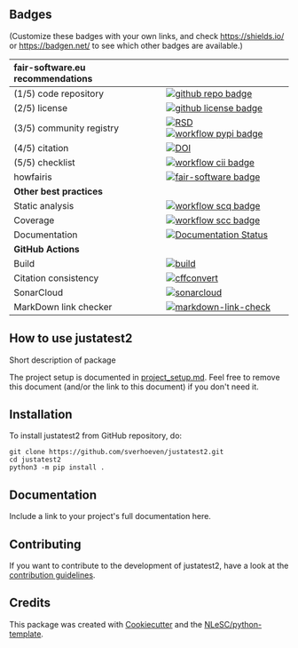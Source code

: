 ## Badges

(Customize these badges with your own links, and check https://shields.io/ or https://badgen.net/ to see which other badges are available.)

| fair-software.eu recommendations | |
| :-- | :--  |
| (1/5) code repository              | [![github repo badge](https://img.shields.io/badge/github-repo-000.svg?logo=github&labelColor=gray&color=blue)](https://github.com/sverhoeven/justatest2) |
| (2/5) license                      | [![github license badge](https://img.shields.io/github/license/sverhoeven/justatest2)](https://github.com/sverhoeven/justatest2) |
| (3/5) community registry           | [![RSD](https://img.shields.io/badge/rsd-justatest2-00a3e3.svg)](https://www.research-software.nl/software/justatest2) [![workflow pypi badge](https://img.shields.io/pypi/v/justatest2.svg?colorB=blue)](https://pypi.python.org/project/justatest2/) |
| (4/5) citation                     | [![DOI](https://zenodo.org/badge/DOI/<replace-with-created-DOI>.svg)](https://doi.org/<replace-with-created-DOI>) |
| (5/5) checklist                    | [![workflow cii badge](https://bestpractices.coreinfrastructure.org/projects/<replace-with-created-project-identifier>/badge)](https://bestpractices.coreinfrastructure.org/projects/<replace-with-created-project-identifier>) |
| howfairis                          | [![fair-software badge](https://img.shields.io/badge/fair--software.eu-%E2%97%8F%20%20%E2%97%8F%20%20%E2%97%8F%20%20%E2%97%8F%20%20%E2%97%8B-yellow)](https://fair-software.eu) |
| **Other best practices**           | &nbsp; |
| Static analysis                    | [![workflow scq badge](https://sonarcloud.io/api/project_badges/measure?project=sverhoeven_justatest2&metric=alert_status)](https://sonarcloud.io/dashboard?id=sverhoeven_justatest2) |
| Coverage                           | [![workflow scc badge](https://sonarcloud.io/api/project_badges/measure?project=sverhoeven_justatest2&metric=coverage)](https://sonarcloud.io/dashboard?id=sverhoeven_justatest2) |
| Documentation                      | [![Documentation Status](https://readthedocs.org/projects/justatest2/badge/?version=latest)](https://justatest2.readthedocs.io/en/latest/?badge=latest) |
| **GitHub Actions**                 | &nbsp; |
| Build                              | [![build](https://github.com/sverhoeven/justatest2/actions/workflows/build.yml/badge.svg)](https://github.com/sverhoeven/justatest2/actions/workflows/build.yml) |
| Citation consistency               | [![cffconvert](https://github.com/sverhoeven/justatest2/actions/workflows/cffconvert.yml/badge.svg)](https://github.com/sverhoeven/justatest2/actions/workflows/cffconvert.yml) |
| SonarCloud                         | [![sonarcloud](https://github.com/sverhoeven/justatest2/actions/workflows/sonarcloud.yml/badge.svg)](https://github.com/sverhoeven/justatest2/actions/workflows/sonarcloud.yml) |
| MarkDown link checker              | [![markdown-link-check](https://github.com/sverhoeven/justatest2/actions/workflows/markdown-link-check.yml/badge.svg)](https://github.com/sverhoeven/justatest2/actions/workflows/markdown-link-check.yml) |

## How to use justatest2

Short description of package

The project setup is documented in [project_setup.md](project_setup.md). Feel free to remove this document (and/or the link to this document) if you don't need it.

## Installation

To install justatest2 from GitHub repository, do:

```console
git clone https://github.com/sverhoeven/justatest2.git
cd justatest2
python3 -m pip install .
```

## Documentation

Include a link to your project's full documentation here.

## Contributing

If you want to contribute to the development of justatest2,
have a look at the [contribution guidelines](CONTRIBUTING.md).

## Credits

This package was created with [Cookiecutter](https://github.com/audreyr/cookiecutter) and the [NLeSC/python-template](https://github.com/NLeSC/python-template).
